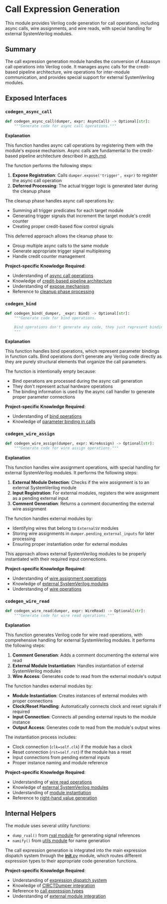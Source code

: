 # Call Expression Generation

This module provides Verilog code generation for call operations, including async calls, wire assignments, and wire reads, with special handling for external SystemVerilog modules.

## Summary

The call expression generation module handles the conversion of Assassyn call operations into Verilog code. It manages async calls for the credit-based pipeline architecture, wire operations for inter-module communication, and provides special support for external SystemVerilog modules.

## Exposed Interfaces

### `codegen_async_call`

```python
def codegen_async_call(dumper, expr: AsyncCall) -> Optional[str]:
    """Generate code for async call operations."""
```

**Explanation**

This function handles async call operations by registering them with the module's expose mechanism. Async calls are fundamental to the credit-based pipeline architecture described in [arch.md](/docs/design/arch/arch.md).

The function performs the following steps:

1. **Expose Registration**: Calls `dumper.expose('trigger', expr)` to register the async call operation
2. **Deferred Processing**: The actual trigger logic is generated later during the cleanup phase

The cleanup phase handles async call operations by:
- Summing all trigger predicates for each target module
- Generating trigger signals that increment the target module's credit counter
- Creating proper credit-based flow control signals

This deferred approach allows the cleanup phase to:
- Group multiple async calls to the same module
- Generate appropriate trigger signal multiplexing
- Handle credit counter management

**Project-specific Knowledge Required**:
- Understanding of [async call operations](/python/assassyn/ir/expr/call.md)
- Knowledge of [credit-based pipeline architecture](/docs/design/arch/arch.md)
- Understanding of [expose mechanism](/python/assassyn/codegen/verilog/design.md)
- Reference to [cleanup phase processing](/python/assassyn/codegen/verilog/cleanup.md)

### `codegen_bind`

```python
def codegen_bind(_dumper, _expr: Bind) -> Optional[str]:
    """Generate code for bind operations.

    Bind operations don't generate any code, they just represent bindings.
    """
```

**Explanation**

This function handles bind operations, which represent parameter bindings in function calls. Bind operations don't generate any Verilog code directly as they are purely structural elements that organize the call parameters.

The function is intentionally empty because:
- Bind operations are processed during the async call generation
- They don't represent actual hardware operations
- The binding information is used by the async call handler to generate proper parameter connections

**Project-specific Knowledge Required**:
- Understanding of [bind operations](/python/assassyn/ir/expr/call.md)
- Knowledge of [parameter binding in calls](/python/assassyn/ir/expr/call.md)

### `codegen_wire_assign`

```python
def codegen_wire_assign(dumper, expr: WireAssign) -> Optional[str]:
    """Generate code for wire assign operations."""
```

**Explanation**

This function handles wire assignment operations, with special handling for external SystemVerilog modules. It performs the following steps:

1. **External Module Detection**: Checks if the wire assignment is to an external SystemVerilog module
2. **Input Registration**: For external modules, registers the wire assignment as a pending external input
3. **Comment Generation**: Returns a comment documenting the external wire assignment

The function handles external modules by:
- Identifying wires that belong to `ExternalSV` modules
- Storing wire assignments in `dumper.pending_external_inputs` for later processing
- Ensuring proper instantiation order for external modules

This approach allows external SystemVerilog modules to be properly instantiated with their required input connections.

**Project-specific Knowledge Required**:
- Understanding of [wire assignment operations](/python/assassyn/ir/expr/call.md)
- Knowledge of [external SystemVerilog modules](/python/assassyn/ir/module/external.md)
- Understanding of [wire operations](/python/assassyn/ir/module/base.md)

### `codegen_wire_read`

```python
def codegen_wire_read(dumper, expr: WireRead) -> Optional[str]:
    """Generate code for wire read operations."""
```

**Explanation**

This function generates Verilog code for wire read operations, with comprehensive handling for external SystemVerilog modules. It performs the following steps:

1. **Comment Generation**: Adds a comment documenting the external wire read
2. **External Module Instantiation**: Handles instantiation of external SystemVerilog modules
3. **Wire Access**: Generates code to read from the external module's output

The function handles external modules by:
- **Module Instantiation**: Creates instances of external modules with proper connections
- **Clock/Reset Handling**: Automatically connects clock and reset signals if required
- **Input Connection**: Connects all pending external inputs to the module instance
- **Output Access**: Generates code to read from the module's output wires

The instantiation process includes:
- Clock connection (`clk=self.clk`) if the module has a clock
- Reset connection (`rst=self.rst`) if the module has a reset
- Input connections from pending external inputs
- Proper instance naming and module reference

**Project-specific Knowledge Required**:
- Understanding of [wire read operations](/python/assassyn/ir/expr/call.md)
- Knowledge of [external SystemVerilog modules](/python/assassyn/ir/module/external.md)
- Understanding of [module instantiation](/python/assassyn/codegen/verilog/module.md)
- Reference to [right-hand value generation](/python/assassyn/codegen/verilog/rval.md)

## Internal Helpers

The module uses several utility functions:

- `dump_rval()` from [rval module](/python/assassyn/codegen/verilog/rval.md) for generating signal references
- `namify()` from [utils module](/python/assassyn/utils.md) for name generation

The call expression generation is integrated into the main expression dispatch system through the [__init__.py](/python/assassyn/codegen/verilog/_expr/__init__.md) module, which routes different expression types to their appropriate code generation functions.

**Project-specific Knowledge Required**:
- Understanding of [expression dispatch system](/python/assassyn/codegen/verilog/_expr/__init__.md)
- Knowledge of [CIRCTDumper integration](/python/assassyn/codegen/verilog/design.md)
- Reference to [call expression types](/python/assassyn/ir/expr/call.md)
- Understanding of [external module integration](/python/assassyn/ir/module/external.md)
